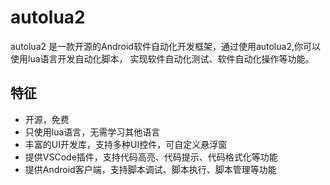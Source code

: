 # autolua2
autolua2 是一款开源的Android软件自动化开发框架，通过使用autolua2,你可以使用lua语言开发自动化脚本，
实现软件自动化测试、软件自动化操作等功能。

## 特征
- 开源，免费
- 只使用lua语言，无需学习其他语言
- 丰富的UI开发库，支持多种UI控件，可自定义悬浮窗
- 提供VSCode插件，支持代码高亮、代码提示、代码格式化等功能
- 提供Android客户端，支持脚本调试、脚本执行、脚本管理等功能

